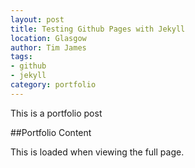 ```yaml
---
layout: post
title: Testing Github Pages with Jekyll
location: Glasgow
author: Tim James
tags:
- github
- jekyll
category: portfolio
---
```


This is a portfolio post

<!--excerpt-->

##Portfolio Content

This is loaded when viewing the full page.

